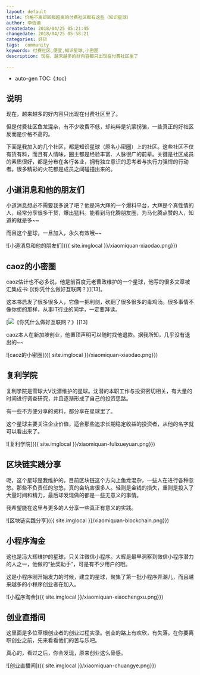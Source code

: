 ```yaml
---
layout: default
title: 价格不高却回报超高的付费社区都有这些（知识星球）
author: 李佶澳
createdate: 2018/04/25 05:21:45
changedate: 2018/04/25 05:58:21
categories: 好货
tags:  community
keywords: 付费社区,便宜,知识星球,小密圈
description: 现在，越来越多的好内容都只出现在付费社区里了

---
```


* auto-gen TOC:
{:toc}

## 说明

现在，越来越多的好内容只出现在付费社区里了。

但是付费社区鱼龙混杂，有不少收费不低，却纯粹是坑蒙拐骗，一些真正的好社区反而是价格不高的。

下面是我加入的几个社区，都是知识星球（原名小密圈）上的社区。这些社区不仅有货有料，而且有人情味，圈主都是经验丰富、人脉很广的前辈。关键是社区成员的素质很好，都是分布在各行各业，拥有独立意识的思考者与执行力强悍的行动者。很多精彩的火花都是成员之间碰撞出来的。

## 小道消息和他的朋友们

小道消息想必不需要我多说了吧？他是冯大辉的一个爆料平台，大辉是个真性情的人，经常分享很多干货，爆出猛料。能看到马化腾朋友圈，为马化腾点赞的人，知道的就是多~~

而且这个星球，一旦加入，永久有效哦~~

![小道消息和他的朋友们]({{ site.imglocal }}/xiaomiquan-xiaodao.png}})

## caoz的小密圈

caoz估计也不必多说，他是前百度元老曹政维护的一个星球，他写的很多文章被汇集成书: [《你凭什么做好互联网？》][13]。

这本书启发了很多很多人，它像一把利剑，砍翻了很多很多的毒鸡汤。很多事情不像你想的那样，从事IT行业的同学，一定要拜读。

[![《你凭什么做好互联网？》](https://images-cn.ssl-images-amazon.com/images/I/515eWtImWBL.jpg)][13]

caoz本人在新加坡创业，他置顶声明可以随时找他退款。据我所知，几乎没有退出的~~

![caoz的小密圈]({{ site.imglocal }}/xiaomiquan-xiaodao.png}})

## 复利学院

复利学院是雪球大V沈潜维护的星球。沈潜的本职工作与投资密切相关，有大量的时间进行调查研究，并且逐渐形成了自己的投资思路。

有一些不方便分享的资料，都分享在星球里了。

这个星球主要关注企业价值，适合那些追求长期稳定收益的投资者，从他的名字就可以看出来了。

![复利学院]({{ site.imglocal }}/xiaomiquan-fulixueyuan.png}})

## 区块链实践分享 

呃，这个星球是我维护的。目前区块链这个方向上鱼龙混杂，一些人在进行各种忽悠。那些不负责任的忽悠，真的会坑害很多人。轻则是金钱的损失，重则是投入了大量时间和精力，最后却发现做的都是一些无意义的事情。

我希望能在这里与更多的人分享一些真正有意义的实践。


![区块链实践分享]({{ site.imglocal }}/xiaomiquan-blockchain.png}})

## 小程序淘金

这也是冯大辉维护的星球，只关注微信小程序。大辉是最早洞察到微信小程序潜力的人之一，他做的“抽奖助手”，可是有不少用户的哦。

这是小程序刚开始发力的时候，建立的星球，聚集了第一批小程序弄潮儿，而且越来越多的小程序创业者在加入。

![小程序淘金]({{ site.imglocal }}/xiaomiquan-xiaochengxu.png}})

## 创业直播间

这里面是多位草根创业者的创业过程实录。创业的路上有欢欣，有失落。在你要离职创业之前，先来看看他们的苦与乐吧。

真心的，看过之后，你会发现，原来创业这么骨感。

![创业直播间]({{ site.imglocal }}/xiaomiquan-chuangye.png}})

